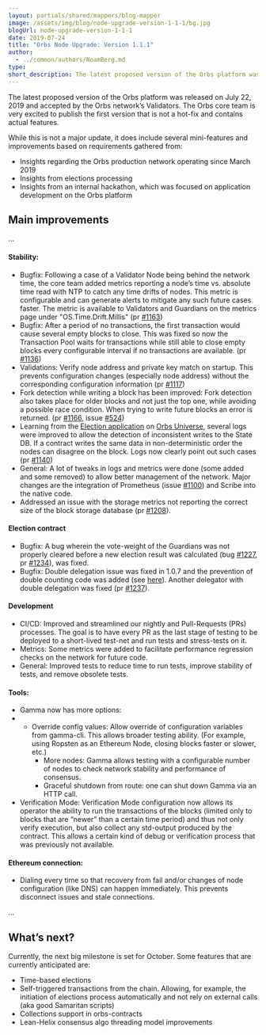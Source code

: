 ```yaml
---
layout: partials/shared/mappers/blog-mapper
image: /assets/img/blog/node-upgrade-version-1-1-1/bg.jpg
blogUrl: node-upgrade-version-1-1-1
date: 2019-07-24
title: "Orbs Node Upgrade: Version 1.1.1"
author:
  - ../common/authors/NoamBerg.md
type:
short_description: The latest proposed version of the Orbs platform was released on July 22, 2019 and accepted by the Orbs network’s Validators. The Orbs core team is very excited to publish the first version that is not a hot-fix and contains actual features.
---
```


The latest proposed version of the Orbs platform was released on July 22, 2019 and accepted by the Orbs network’s Validators. The Orbs core team is very excited to publish the first version that is not a hot-fix and contains actual features.

While this is not a major update, it does include several mini-features and improvements based on requirements gathered from:

- Insights regarding the Orbs production network operating since March 2019
- Insights from elections processing
- Insights from an internal hackathon, which was focused on application development on the Orbs platform

## Main improvements

...

#### **Stability:**

- Bugfix: Following a case of a Validator Node being behind the network time, the core team added metrics reporting a node’s time vs. absolute time read with NTP to catch any time drifts of nodes. This metric is configurable and can generate alerts to mitigate any such future cases faster. The metric is available to Validators and Guardians on the metrics page under "OS.Time.Drift.Millis" (pr [#1163](https://github.com/orbs-network/orbs-network-go/pull/1163))
- Bugfix: After a period of no transactions, the first transaction would cause several empty blocks to close. This was fixed so now the Transaction Pool waits for transactions while still able to close empty blocks every configurable interval if no transactions are available. (pr [#1136](https://github.com/orbs-network/orbs-network-go/pull/1136))
- Validations: Verify node address and private key match on startup. This prevents configuration changes (especially node address) without the corresponding configuration information (pr [#1117](https://github.com/orbs-network/orbs-network-go/pull/1117))
- Fork detection while writing a block has been improved: Fork detection also takes place for older blocks and not just the top one, while avoiding a possible race condition. When trying to write future blocks an error is returned. (pr [#1166](https://github.com/orbs-network/orbs-network-go/pull/1166), issue [#524](https://github.com/orbs-network/orbs-network-go/issues/524))
- Learning from the [Election application](https://github.com/orbs-network/orbs-network-go/tree/v1.1.0/services/processor/native/repository/_Elections) on [Orbs Universe](https://www.orbs.com/orbs-universe/), several logs were improved to allow the detection of inconsistent writes to the State DB. If a contract writes the same data in non-deterministic order the nodes can disagree on the block. Logs now clearly point out such cases (pr [#1140](https://github.com/orbs-network/orbs-network-go/pull/1140))
- General: A lot of tweaks in logs and metrics were done (some added and some removed) to allow better management of the network. Major changes are the integration of Prometheus (issue [#1100](https://github.com/orbs-network/orbs-network-go/issues/1100)) and Scribe into the native code.
- Addressed an issue with the storage metrics not reporting the correct size of the block storage database (pr [#1208](https://github.com/orbs-network/orbs-network-go/pull/1208)).

#### **Election contract**

- Bugfix: A bug wherein the vote-weight of the Guardians was not properly cleared before a new election result was calculated (bug [#1227](https://github.com/orbs-network/orbs-network-go/issues/1227), pr [#1234](https://github.com/orbs-network/orbs-network-go/pull/1234)), was fixed.
- Bugfix: Double delegation issue was fixed in 1.0.7 and the prevention of double counting code was added (see [here](https://www.orbs.com/rewards-distribution/)). Another delegator with double delegation was fixed (pr [#1237](https://github.com/orbs-network/orbs-network-go/pull/1237)).

#### **Development**

- CI/CD: Improved and streamlined our nightly and Pull-Requests (PRs) processes. The goal is to have every PR as the last stage of testing to be deployed to a short-lived test-net and run tests and stress-tests on it.
- Metrics: Some metrics were added to facilitate performance regression checks on the network for future code.
- General: Improved tests to reduce time to run tests, improve stability of tests, and remove obsolete tests.

#### **Tools:**

- Gamma now has more options:
- - Override config values: Allow override of configuration variables from gamma-cli. This allows broader testing ability. (For example, using Ropsten as an Ethereum Node, closing blocks faster or slower, etc.)
    - More nodes: Gamma allows testing with a configurable number of nodes to check network stability and performance of consensus.
    - Graceful shutdown from route: one can shut down Gamma via an HTTP call.
- Verification Mode: Verification Mode configuration now allows its operator the ability to run the transactions of the blocks (limited only to blocks that are “newer” than a certain time period) and thus not only verify execution, but also collect any std-output produced by the contract. This allows a certain kind of debug or verification process that was previously not available.

#### **Ethereum connection:**

- Dialing every time so that recovery from fail and/or changes of node configuration (like DNS) can happen immediately. This prevents disconnect issues and stale connections.

...

## What’s next?

Currently, the next big milestone is set for October. Some features that are currently anticipated are:

- Time-based elections
- Self-triggered transactions from the chain. Allowing, for example, the initiation of elections process automatically and not rely on external calls (aka good Samaritan scripts)
- Collections support in orbs-contracts
- Lean-Helix consensus algo threading model improvements
